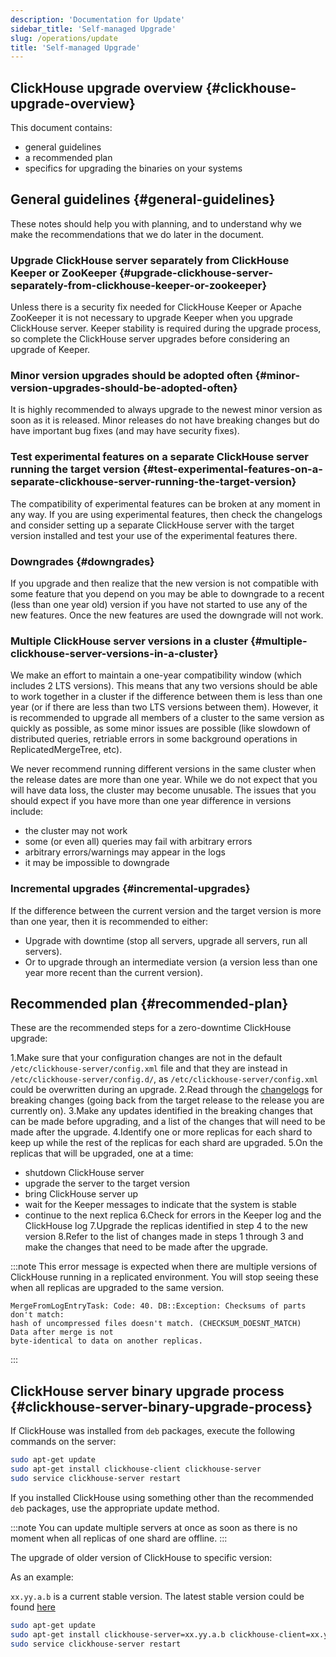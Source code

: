 ```yaml
---
description: 'Documentation for Update'
sidebar_title: 'Self-managed Upgrade'
slug: /operations/update
title: 'Self-managed Upgrade'
---
```


## ClickHouse upgrade overview {#clickhouse-upgrade-overview}

This document contains:

- general guidelines
- a recommended plan
- specifics for upgrading the binaries on your systems

## General guidelines {#general-guidelines}

These notes should help you with planning, and to understand why we make the recommendations that we do later in the document.

### Upgrade ClickHouse server separately from ClickHouse Keeper or ZooKeeper {#upgrade-clickhouse-server-separately-from-clickhouse-keeper-or-zookeeper}

Unless there is a security fix needed for ClickHouse Keeper or Apache ZooKeeper it is not necessary to upgrade Keeper when you upgrade ClickHouse server.  Keeper stability is required during the upgrade process, so complete the ClickHouse server upgrades before considering an upgrade of Keeper.

### Minor version upgrades should be adopted often {#minor-version-upgrades-should-be-adopted-often}

It is highly recommended to always upgrade to the newest minor version as soon as it is released. Minor releases do not have breaking changes but do have important bug fixes (and may have security fixes).

### Test experimental features on a separate ClickHouse server running the target version {#test-experimental-features-on-a-separate-clickhouse-server-running-the-target-version}

The compatibility of experimental features can be broken at any moment in any way.  If you are using experimental features, then check the changelogs and consider setting up a separate ClickHouse server with the target version installed and test your use of the experimental features there.

### Downgrades {#downgrades}

If you upgrade and then realize that the new version is not compatible with some feature that you depend on you may be able to downgrade to a recent (less than one year old) version if you have not started to use any of the new features.  Once the new features are used the downgrade will not work.

### Multiple ClickHouse server versions in a cluster {#multiple-clickhouse-server-versions-in-a-cluster}

We make an effort to maintain a one-year compatibility window (which includes 2 LTS versions). This means that any two versions should be able to work together in a cluster if the difference between them is less than one year (or if there are less than two LTS versions between them). However, it is recommended to upgrade all members of a cluster to the same version as quickly as possible, as some minor issues are possible (like slowdown of distributed queries, retriable errors in some background operations in ReplicatedMergeTree, etc).

We never recommend running different versions in the same cluster when the release dates are more than one year. While we do not expect that you will have data loss, the cluster may become unusable. The issues that you should expect if you have more than one year difference in versions include:

- the cluster may not work
- some (or even all) queries may fail with arbitrary errors
- arbitrary errors/warnings may appear in the logs
- it may be impossible to downgrade

### Incremental upgrades {#incremental-upgrades}

If the difference between the current version and the target version is more than one year, then it is recommended to either:

- Upgrade with downtime (stop all servers, upgrade all servers, run all servers).
- Or to upgrade through an intermediate version (a version less than one year more recent than the current version).

## Recommended plan {#recommended-plan}

These are the recommended steps for a zero-downtime ClickHouse upgrade:

1.Make sure that your configuration changes are not in the default `/etc/clickhouse-server/config.xml` file and that they are instead in `/etc/clickhouse-server/config.d/`, as `/etc/clickhouse-server/config.xml` could be overwritten during an upgrade.
2.Read through the [changelogs](/whats-new/changelog/index.md) for breaking changes (going back from the target release to the release you are currently on).
3.Make any updates identified in the breaking changes that can be made before upgrading, and a list of the changes that will need to be made after the upgrade.
4.Identify one or more replicas for each shard to keep up while the rest of the replicas for each shard are upgraded.
5.On the replicas that will be upgraded, one at a time:
- shutdown ClickHouse server
- upgrade the server to the target version
- bring ClickHouse server up
- wait for the Keeper messages to indicate that the system is stable
- continue to the next replica
6.Check for errors in the Keeper log and the ClickHouse log
7.Upgrade the replicas identified in step 4 to the new version
8.Refer to the list of changes made in steps 1 through 3 and make the changes that need to be made after the upgrade.

:::note
This error message is expected when there are multiple versions of ClickHouse running in a replicated environment.  You will stop seeing these when all replicas are upgraded to the same version.

```text
MergeFromLogEntryTask: Code: 40. DB::Exception: Checksums of parts don't match:
hash of uncompressed files doesn't match. (CHECKSUM_DOESNT_MATCH)  Data after merge is not
byte-identical to data on another replicas.
```

:::

## ClickHouse server binary upgrade process {#clickhouse-server-binary-upgrade-process}

If ClickHouse was installed from `deb` packages, execute the following commands on the server:

```bash
sudo apt-get update
sudo apt-get install clickhouse-client clickhouse-server
sudo service clickhouse-server restart
```

If you installed ClickHouse using something other than the recommended `deb` packages, use the appropriate update method.

:::note
You can update multiple servers at once as soon as there is no moment when all replicas of one shard are offline.
:::

The upgrade of older version of ClickHouse to specific version:

As an example:

`xx.yy.a.b` is a current stable version. The latest stable version could be found [here](https://github.com/ClickHouse/ClickHouse/releases)

```bash
sudo apt-get update
sudo apt-get install clickhouse-server=xx.yy.a.b clickhouse-client=xx.yy.a.b clickhouse-common-static=xx.yy.a.b
sudo service clickhouse-server restart
```
